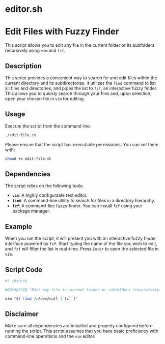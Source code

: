 # editor.sh

# Edit Files with Fuzzy Finder

This script allows you to edit any file in the current folder or its subfolders recursively using `vim` and `fzf`.

## Description

This script provides a convenient way to search for and edit files within the current directory and its subdirectories. It utilizes the `find` command to list all files and directories, and pipes the list to `fzf`, an interactive fuzzy finder. This allows you to quickly search through your files and, upon selection, open your chosen file in `vim` for editing.

## Usage

Execute the script from the command line:

```sh
./edit-file.sh
```

Please ensure that the script has executable permissions. You can set them with:

```sh
chmod +x edit-file.sh
```

## Dependencies

The script relies on the following tools:

- **`vim`**: A highly configurable text editor.
- **`find`**: A command-line utility to search for files in a directory hierarchy.
- **`fzf`**: A command-line fuzzy finder. You can install `fzf` using your package manager.

## Example

When you run the script, it will present you with an interactive fuzzy finder interface powered by `fzf`. Start typing the name of the file you wish to edit, and `fzf` will filter the list in real-time. Press `Enter` to open the selected file in `vim`.

## Script Code

```sh
#! /bin/sh

#DOC#@CLI@ "Edit any file in current folder or subfolders (recursively)"

vim "$( find 2>/dev/null | fzf )"
```

## Disclaimer

Make sure all dependencies are installed and properly configured before running the script. This script assumes that you have basic proficiency with command-line operations and the `vim` editor.




